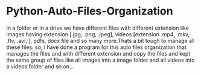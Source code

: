 # Python-Auto-Files-Organization
In a folder or in a drive we have different files with different extension like images  having extension [.jpg, .png, .jpeg], videos [extension .mp4, .mkv, .flv, .avi, ], pdfs,  docx file and so many more.Thats a bit tough to manage all these files. so, i have done a program for this auto files  organization that manages the files and with different extension and copy the files and kept the same group of files like all images  into a image folder and all videos into a videos folder and so on...  
